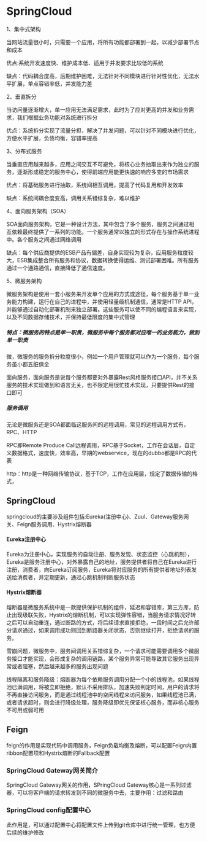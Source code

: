 # SpringCloud

1、集中式架构

当网站流量很小时，只需要一个应用，将所有功能都部署到一起，以减少部署节点和成本

优点:系统开发速度快、维护成本低、适用于并发要求比较低的系统

缺点：代码耦合度高，后期维护困难，无法针对不同模块进行针对性优化，无法水平扩展，单点容错率低，并发能力差

2、垂直拆分

当访问量逐渐增大，单一应用无法满足需求，此时为了应对更高的并发和业务需求，我们根据业务功能对系统进行拆分

优点：系统拆分实现了流量分担，解决了并发问题，可以针对不同模块进行优化，方便水平扩展，负债均衡，容错率提高

3、分布式服务

当垂直应用越来越多，应用之间交互不可避免，将核心业务抽取出来作为独立的服务，逐渐形成稳定的服务中心，使得前端应用能更快速的响应多变的市场需求

优点：将基础服务进行抽取，系统间相互调用，提高了代码复用和开发效率

缺点：系统间耦合度变高，调用关系错综复杂，难以维护

4、面向服务架构（SOA）

SOA面向服务架构，它是一种设计方法，其中包含了多个服务，服务之间通过相互依赖最终提供了一系列的功能。一个服务通常以独立的形式存在与操作系统进程中。各个服务之间通过网络调用

缺点：每个供应商提供的ESB产品有偏差，自身实现较为复杂，应用服务粒度较大，ESB集成整合所有服务和协议，数据转换使得运维、测试部署困难。所有服务通过一个通路通信，直接降低了通信速度。

5、微服务架构

微服务架构是使用一套小服务来开发单个应用的方式或途径，每个服务基于单一业务能力构建，运行在自己的进程中，并使用轻量级机制通信，通常是HTTP API，并能够通过自动化部署机制来独立部署。这些服务可以使不同的编程语言来实现，以及不同数据存储技术，并保持最低限度的集中式管理

##### 特点：微服务的特点是单一职责，微服务中每个服务都对应唯一的业务能力，做到单一职责

微，微服务的服务拆分粒度很小，例如一个用户管理就可以作为一个服务，每个服务虽小都五脏俱全

面向服务，面向服务是说每个服务都要对外暴露Rest风格服务接口API，并不关系服务的技术实现做到和语言无关，也不限定用很忙技术实现，只要提供Rest的接口即可

##### 服务调用

无论是微服务还是SOA都面临这服务间的远程调用，常见的远程调用方式有，RPC、HTTP

RPC即Remote Produce Call远程调用，RPC基于Socket，工作在会话层，自定义数据格式，速度快，效率高，早期的webservice，现在的dubbo都是RPC的代表

http：http是一种网络传输协议，基于TCP，工作在应用层，规定了数据传输的格式，

## SpringCloud

springcloud的主要涉及组件包括:Eureka(注册中心)、Zuul、Gateway服务网关、Feign服务调用、Hystrix熔断器

#### Eureka注册中心

Eureka为注册中心，实现服务的自动注册、服务发现、状态监控（心跳机制），Eureka是服务注册中心，对外暴露自己的地址，服务提供者将自己在Eureka进行注册，消费者，向Eureka订阅服务，Eureka将对应服务的所有提供者地址列表发送给消费者，并定期更新，通过心跳机制判断服务状态

#### Hystrix熔断器

熔断器是微服务系统中是一款提供保护机制的组件，延迟和容错库，第三方库，防止出现级联失败，Hystrix的熔断机制，可以实现弹性容错，当服务请求情况好转之后可以自动重连，通过断路的方式，将后续请求直接拒绝，一段时间之后允许部分请求通过，如果调用成功则回到断路器关闭状态，否则继续打开，拒绝请求的服务。

雪崩问题，微服务中，服务间调用关系错综复杂，一个请求可能需要调用多个微服务接口才能实现，会形成复杂的调用链路，某个服务异常可能导致其它服务出现异常或者阻塞，然后越来越多的服务出现问题

线程隔离和服务降级：熔断器为每个依赖服务调用分配一个小的线程池，如果线程池已满调用，将被立即拒绝，默认不采用排队，加速失败判定时间，用户的请求将不再直接访问服务，而是通过线程池中的空闲线程来访问服务，如果线程池已满，或者请求超时，则会进行降级处理，服务降级即优先保证核心服务，而非核心服务不可用或弱可用

## Feign

feign的作用是实现代码中调用服务，Feign负载均衡及熔断，可以配置Feign内置ribbon配置项和Hystrix熔断的Fallback配置

### SpringCloud Gateway网关简介

SpringCloud Gateway网关的作用，SPringCloud Gateway核心是一系列过滤器，可以将客户端的请求转发到不同的微服务中去，主要作用：过滤和路由

### SpringCloud config配置中心 

此作用是，可以通过配置中心将配置文件上传到git仓库中进行统一管理，也方便后续的维护修改